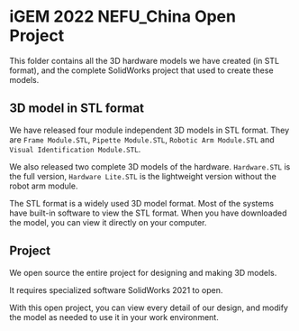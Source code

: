 # iGEM 2022 NEFU_China Open Project

This folder contains  all the 3D hardware models we have created (in STL format), and the complete SolidWorks project that used to create these models.

## 3D model in STL format

We have released four module independent 3D models in STL format. They are `Frame Module.STL`, `Pipette Module.STL`, `Robotic Arm Module.STL` and `Visual Identification Module.STL`.

We also released two complete 3D models of the hardware. `Hardware.STL` is the full version, `Hardware Lite.STL` is the lightweight version without the robot arm module.

The STL format is a widely used 3D model format. Most of the systems have built-in software to view the STL format. When you have downloaded the model, you can view it directly on your computer.

## Project 

We open source the entire project for designing and making 3D models. 

It requires specialized software SolidWorks 2021 to open.

With this open project, you can view every detail of our design, and modify the model as needed to use it in your work environment.
